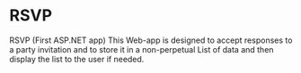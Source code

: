 # RSVP
RSVP (First ASP.NET app)
This Web-app is designed to accept responses to a party invitation 
and to store it in a non-perpetual List of data and then display the
list to the user if needed.
